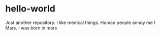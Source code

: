 # hello-world
Just another repository.
I like medical things.
Human people annoy me I Mars.
I was born in mars
